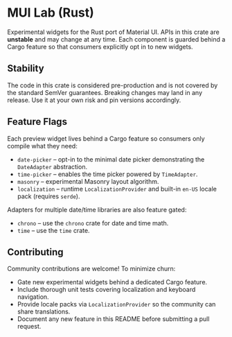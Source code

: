 # MUI Lab (Rust)

Experimental widgets for the Rust port of Material UI.  APIs in this crate are
**unstable** and may change at any time.  Each component is guarded behind a
Cargo feature so that consumers explicitly opt in to new widgets.

## Stability

The code in this crate is considered pre-production and is not covered by the
standard SemVer guarantees.  Breaking changes may land in any release.  Use it
at your own risk and pin versions accordingly.

## Feature Flags

Each preview widget lives behind a Cargo feature so consumers only compile
what they need:

- `date-picker` – opt-in to the minimal date picker demonstrating the
  `DateAdapter` abstraction.
- `time-picker` – enables the time picker powered by `TimeAdapter`.
- `masonry` – experimental Masonry layout algorithm.
- `localization` – runtime `LocalizationProvider` and built-in `en-US`
  locale pack (requires `serde`).

Adapters for multiple date/time libraries are also feature gated:

- `chrono` – use the `chrono` crate for date and time math.
- `time` – use the `time` crate.

## Contributing

Community contributions are welcome!  To minimize churn:

- Gate new experimental widgets behind a dedicated Cargo feature.
- Include thorough unit tests covering localization and keyboard navigation.
- Provide locale packs via `LocalizationProvider` so the community can share
  translations.
- Document any new feature in this README before submitting a pull request.

